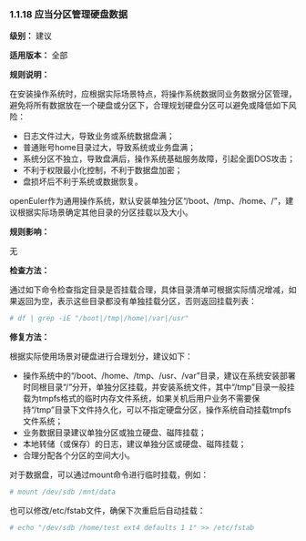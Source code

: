 ### 1.1.18 应当分区管理硬盘数据

**级别：** 建议

**适用版本：** 全部

**规则说明：** 

在安装操作系统时，应根据实际场景特点，将操作系统数据同业务数据分区管理，避免将所有数据放在一个硬盘或分区下，合理规划硬盘分区可以避免或降低如下风险：

* 日志文件过大，导致业务或系统数据盘满；
* 普通账号home目录过大，导致系统或业务盘满；
* 系统分区不独立，导致盘满后，操作系统基础服务故障，引起全面DOS攻击；
* 不利于权限最小化控制，不利于数据盘加密；
* 盘损坏后不利于系统或数据恢复。

openEuler作为通用操作系统，默认安装单独分区“/boot、/tmp、/home、/”，建议根据实际场景确定其他目录的分区挂载以及大小。

**规则影响：**

无

**检查方法：**

通过如下命令检查指定目录是否挂载合理，具体目录清单可根据实际情况增减，如果返回为空，表示这些目录都没有单独挂载分区，否则返回挂载列表：

```bash
# df | grep -iE "/boot|/tmp|/home|/var|/usr"
```

**修复方法：**

根据实际使用场景对硬盘进行合理划分，建议如下：

* 操作系统中的“/boot、/home、/tmp、/usr、/var”目录，建议在系统安装部署时同根目录“/”分开，单独分区挂载，并安装系统文件，其中“/tmp”目录一般挂载为tmpfs格式的临时内存文件系统，如果关机后用户业务不需要保持“/tmp”目录下文件持久化，可以不指定硬盘分区，操作系统自动挂载tmpfs文件系统；
* 业务数据目录建议单独分区或独立硬盘、磁阵挂载；
* 本地转储（或保存）的日志，建议单独分区或硬盘、磁阵挂载；
* 合理分配各个分区的空间大小。

对于数据盘，可以通过mount命令进行临时挂载，例如：

```bash
# mount /dev/sdb /mnt/data
```

也可以修改/etc/fstab文件，确保下次重启后自动挂载：

```bash
# echo "/dev/sdb /home/test ext4 defaults 1 1" >> /etc/fstab
```
